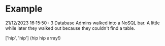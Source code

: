 # Example

<!-- replace-with-date starts -->
21/12/2023 16:15:50 : 3 Database Admins walked into a NoSQL bar. A little while later they walked out because they couldn't find a table.
<!-- replace-with-date ends -->

<!-- replace-with-joke starts -->
['hip', 'hip'] (hip hip array!)
<!-- replace-with-joke ends -->